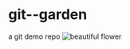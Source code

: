 # git--garden
a git demo repo
![beautiful flower](https://www.thephotoargus.com/wp-content/uploads/2018/10/prettyflowers17.jpg)
